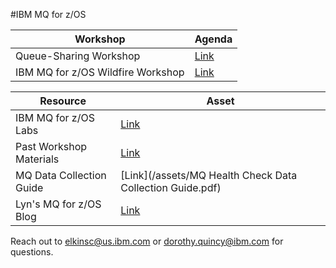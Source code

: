 #IBM MQ for z/OS

| Workshop    | Agenda |
| -------- | ------- |
| Queue-Sharing Workshop  | [Link](/assets/qsg_invite.pdf)   |
| IBM MQ for z/OS Wildfire Workshop | [Link](/assets/mq_wildfireworkshop_invite.pdf) |

| Resource    | Asset |
| -------- | ------- |
| IBM MQ for z/OS Labs | [Link](https://github.com/dorothyaquincy/MQwildfireworkshop_LABS)   |
| Past Workshop Materials | [Link](https://github.com/ibm-wsc/mq-wildfire-mqv9zos) |
| MQ Data Collection Guide | [Link](/assets/MQ Health Check Data Collection Guide.pdf) |
| Lyn's MQ for z/OS Blog | [Link](https://github.com/ibm-wsc/LynsMQforzOSBlog)

Reach out to elkinsc@us.ibm.com or dorothy.quincy@ibm.com for questions.

